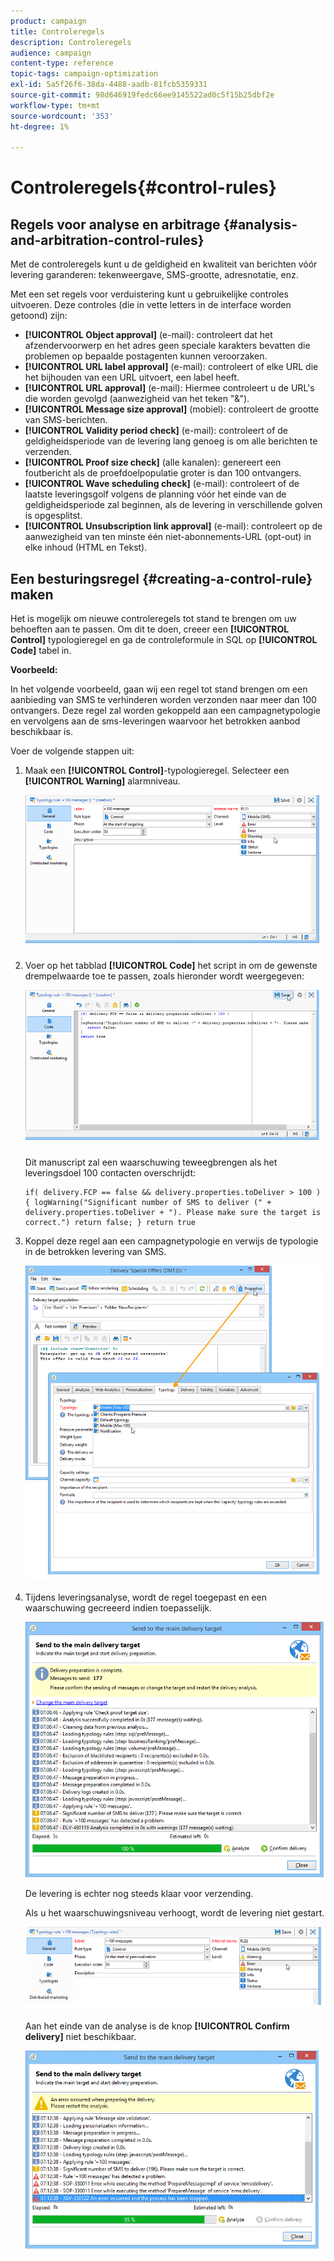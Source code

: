 ```yaml
---
product: campaign
title: Controleregels
description: Controleregels
audience: campaign
content-type: reference
topic-tags: campaign-optimization
exl-id: 5a5f26f6-38da-4488-aadb-81fcb5359331
source-git-commit: 98d646919fedc66ee9145522ad0c5f15b25dbf2e
workflow-type: tm+mt
source-wordcount: '353'
ht-degree: 1%

---
```


# Controleregels{#control-rules}

## Regels voor analyse en arbitrage {#analysis-and-arbitration-control-rules}

Met de controleregels kunt u de geldigheid en kwaliteit van berichten vóór levering garanderen: tekenweergave, SMS-grootte, adresnotatie, enz.

Met een set regels voor verduistering kunt u gebruikelijke controles uitvoeren. Deze controles (die in vette letters in de interface worden getoond) zijn:

* **[!UICONTROL Object approval]** (e-mail): controleert dat het afzendervoorwerp en het adres geen speciale karakters bevatten die problemen op bepaalde postagenten kunnen veroorzaken.
* **[!UICONTROL URL label approval]** (e-mail): controleert of elke URL die het bijhouden van een URL uitvoert, een label heeft.
* **[!UICONTROL URL approval]** (e-mail): Hiermee controleert u de URL&#39;s die worden gevolgd (aanwezigheid van het teken &quot;&amp;&quot;).
* **[!UICONTROL Message size approval]** (mobiel): controleert de grootte van SMS-berichten.
* **[!UICONTROL Validity period check]** (e-mail): controleert of de geldigheidsperiode van de levering lang genoeg is om alle berichten te verzenden.
* **[!UICONTROL Proof size check]** (alle kanalen): genereert een foutbericht als de proefdoelpopulatie groter is dan 100 ontvangers.
* **[!UICONTROL Wave scheduling check]** (e-mail): controleert of de laatste leveringsgolf volgens de planning vóór het einde van de geldigheidsperiode zal beginnen, als de levering in verschillende golven is opgesplitst.
* **[!UICONTROL Unsubscription link approval]** (e-mail): controleert op de aanwezigheid van ten minste één niet-abonnements-URL (opt-out) in elke inhoud (HTML en Tekst).

## Een besturingsregel {#creating-a-control-rule} maken

Het is mogelijk om nieuwe controleregels tot stand te brengen om uw behoeften aan te passen. Om dit te doen, creeer een **[!UICONTROL Control]** typologieregel en ga de controleformule in SQL op **[!UICONTROL Code]** tabel in.

**Voorbeeld:**

In het volgende voorbeeld, gaan wij een regel tot stand brengen om een aanbieding van SMS te verhinderen worden verzonden naar meer dan 100 ontvangers. Deze regel zal worden gekoppeld aan een campagnetypologie en vervolgens aan de sms-leveringen waarvoor het betrokken aanbod beschikbaar is.

Voer de volgende stappen uit:

1. Maak een **[!UICONTROL Control]**-typologieregel. Selecteer een **[!UICONTROL Warning]** alarmniveau.

   ![](assets/campaign_opt_create_control_01.png)

1. Voer op het tabblad **[!UICONTROL Code]** het script in om de gewenste drempelwaarde toe te passen, zoals hieronder wordt weergegeven:

   ![](assets/campaign_opt_create_control_02.png)

   Dit manuscript zal een waarschuwing teweegbrengen als het leveringsdoel 100 contacten overschrijdt:

   ```
   if( delivery.FCP == false && delivery.properties.toDeliver > 100 ) { logWarning("Significant number of SMS to deliver (" + delivery.properties.toDeliver + "). Please make sure the target is correct.") return false; } return true
   ```

1. Koppel deze regel aan een campagnetypologie en verwijs de typologie in de betrokken levering van SMS.

   ![](assets/campaign_opt_create_control_03.png)

1. Tijdens leveringsanalyse, wordt de regel toegepast en een waarschuwing gecreeerd indien toepasselijk.

   ![](assets/campaign_opt_create_control_04.png)

   De levering is echter nog steeds klaar voor verzending.

   Als u het waarschuwingsniveau verhoogt, wordt de levering niet gestart.

   ![](assets/campaign_opt_create_control_05.png)

   Aan het einde van de analyse is de knop **[!UICONTROL Confirm delivery]** niet beschikbaar.

   ![](assets/campaign_opt_create_control_06.png)
